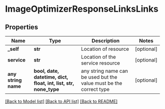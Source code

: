# ImageOptimizerResponseLinksLinks


## Properties
Name | Type | Description | Notes
------------ | ------------- | ------------- | -------------
**_self** | **str** | Location of resource | [optional] 
**service** | **str** | Location of the service resource | [optional] 
**any string name** | **bool, date, datetime, dict, float, int, list, str, none_type** | any string name can be used but the value must be the correct type | [optional]

[[Back to Model list]](../README.md#documentation-for-models) [[Back to API list]](../README.md#documentation-for-api-endpoints) [[Back to README]](../README.md)


